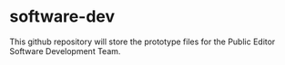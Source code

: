 # software-dev
This github repository will store the prototype files for the Public Editor Software Development Team.
